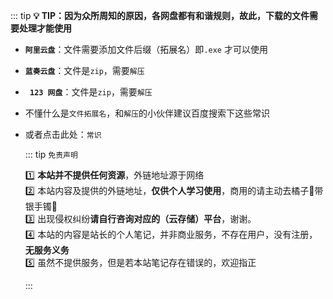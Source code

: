 ::: tip **:bulb: TIP：因为众所周知的原因，各网盘都有和谐规则，故此，下载的文件需要处理才能使用**
- **`阿里云盘`**：文件需要添加文件后缀（拓展名）即`.exe` 才可以使用
- **`蓝奏云盘`**：文件是`zip`，需要`解压`
- **` 123 网盘`**：文件是`zip`，需要`解压`
- 不懂什么是`文件拓展名`，和`解压`的小伙伴建议百度搜索下这些常识
- 或者点击此处：`常识`

  ::: tip `免责声明` 

  :one: **本站并不提供任何资源**，外链地址源于网络  
  :two: 本站内容及提供的外链地址，**仅供个人学习使用**，商用的请主动去橘子:orange:带银手镯:cop:  
  :three: 出现侵权纠纷**请自行咨询对应的（云存储）平台**，谢谢。  
  :four: 本站的内容是站长的个人笔记，并非商业服务，不存在用户，没有注册，**无服务义务**  
  :five: 虽然不提供服务，但是若本站笔记存在错误的，欢迎指正

  :::
